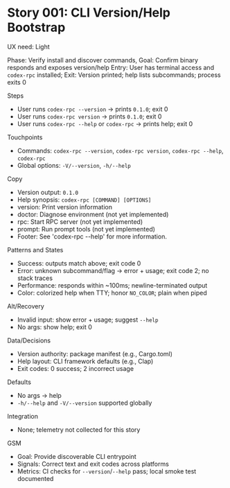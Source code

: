 # Story 001: CLI Version/Help Bootstrap
UX need: Light

Phase: Verify install and discover commands, Goal: Confirm binary responds and exposes version/help
Entry: User has terminal access and `codex-rpc` installed; Exit: Version printed; help lists subcommands; process exits 0

Steps
- User runs `codex-rpc --version` → prints `0.1.0`; exit 0
- User runs `codex-rpc version` → prints `0.1.0`; exit 0
- User runs `codex-rpc --help` or `codex-rpc` → prints help; exit 0

Touchpoints
- Commands: `codex-rpc --version`, `codex-rpc version`, `codex-rpc --help`, `codex-rpc`
- Global options: `-V/--version`, `-h/--help`

Copy
- Version output: `0.1.0`
- Help synopsis: `codex-rpc [COMMAND] [OPTIONS]`
- version: Print version information
- doctor: Diagnose environment (not yet implemented)
- rpc: Start RPC server (not yet implemented)
- prompt: Run prompt tools (not yet implemented)
- Footer: See 'codex-rpc <command> --help' for more information.

Patterns and States
- Success: outputs match above; exit code 0
- Error: unknown subcommand/flag → error + usage; exit code 2; no stack traces
- Performance: responds within ~100ms; newline-terminated output
- Color: colorized help when TTY; honor `NO_COLOR`; plain when piped

Alt/Recovery
- Invalid input: show error + usage; suggest `--help`
- No args: show help; exit 0

Data/Decisions
- Version authority: package manifest (e.g., Cargo.toml)
- Help layout: CLI framework defaults (e.g., Clap)
- Exit codes: 0 success; 2 incorrect usage

Defaults
- No args → help
- `-h/--help` and `-V/--version` supported globally

Integration
- None; telemetry not collected for this story

GSM
- Goal: Provide discoverable CLI entrypoint
- Signals: Correct text and exit codes across platforms
- Metrics: CI checks for `--version`/`--help` pass; local smoke test documented

